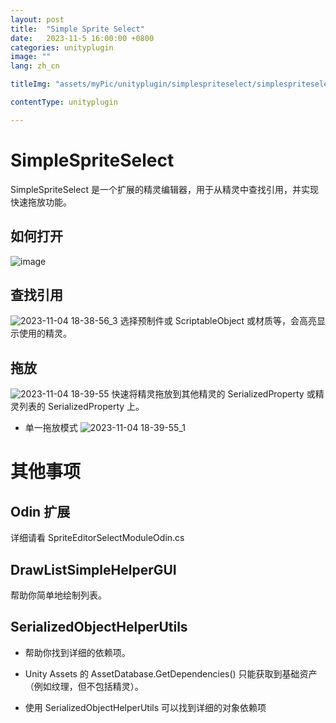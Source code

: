 ```yaml
---
layout: post
title:  "Simple Sprite Select"
date:   2023-11-5 16:00:00 +0800
categories: unityplugin
image: ""
lang: zh_cn

titleImg: "assets/myPic/unityplugin/simplespriteselect/simplespriteselect_final.png"

contentType: unityplugin

---
```



# SimpleSpriteSelect

SimpleSpriteSelect 是一个扩展的精灵编辑器，用于从精灵中查找引用，并实现快速拖放功能。

## 如何打开
![image](https://github.com/dqIndieGames/SimpleSpriteSelect/assets/17854132/c1b36ad0-9cb6-4e44-b0c8-8112bc7967a6)



## 查找引用
![2023-11-04 18-38-56_3](https://github.com/dqIndieGames/SimpleSpriteSelect/assets/17854132/24c0106b-35fe-48bd-a935-c5b9ec7062b4)
选择预制件或 ScriptableObject 或材质等，会高亮显示使用的精灵。

## 拖放
![2023-11-04 18-39-55](https://github.com/dqIndieGames/SimpleSpriteSelect/assets/17854132/0b231678-3ed9-45c9-bcec-dbf482ec7d97)
快速将精灵拖放到其他精灵的 SerializedProperty 或精灵列表的 SerializedProperty 上。

* 单一拖放模式
![2023-11-04 18-39-55_1](https://github.com/dqIndieGames/SimpleSpriteSelect/assets/17854132/500268d2-991f-4305-91c0-01809741056c)


# 其他事项


## Odin 扩展
详细请看 SpriteEditorSelectModuleOdin.cs

## DrawListSimpleHelperGUI
帮助你简单地绘制列表。

## SerializedObjectHelperUtils
* 帮助你找到详细的依赖项。

* Unity Assets 的 AssetDatabase.GetDependencies() 只能获取到基础资产（例如纹理，但不包括精灵）。

* 使用 SerializedObjectHelperUtils 可以找到详细的对象依赖项


